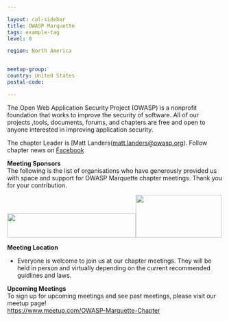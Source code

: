 ```yaml
---

layout: col-sidebar
title: OWASP Marquette
tags: example-tag
level: 0

region: North America


meetup-group: 
country: United States
postal-code: 

---
```






The Open Web Application Security Project (OWASP) is a nonprofit foundation that works to improve the security of software. All of our projects ,tools, documents, forums, and chapters are free and open to anyone interested in improving application security. 

The chapter Leader is  [Matt Landers(matt.landers@owasp.org). Follow chapter news on  [Facebook](https://www.facebook.com/groups/422772788346937)

<b>Meeting Sponsors</b><br>
The following is the list of organisations who have generously provided us with space and support for OWASP Marquette chapter meetings.
Thank you for your contribution.


<img src="https://lucidcoast.com/wp-content/uploads/2020/01/lucid-coast-logo-blue-gradient-small.png" width="300" height="57"><img src="https://www.nmu.edu/continuingeducation/sites/DrupalContinuingEducation/files/UserFiles/Pictures/UPCI/CSI_Logo_Neon_LightBackground.jpg" width="200" height="100">



<b>Meeting Location</b><br>
- Everyone is welcome to join us at our chapter meetings.  They will be held in person and virtually depending on the current recommended guidlines and laws.


<b>Upcoming Meetings</b><br>
To sign up for upcoming meetings and see past meetings, please visit our meetup page!<br>
https://www.meetup.com/OWASP-Marquette-Chapter

